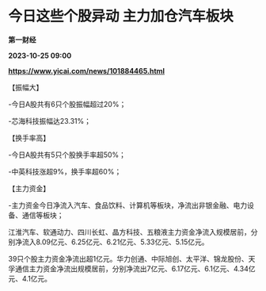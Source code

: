 # 今日这些个股异动 主力加仓汽车板块
**第一财经**

**2023-10-25 09:00**

**https://www.yicai.com/news/101884465.html**

【振幅大】

\-今日A股共有6只个股振幅超过20%；

\-芯海科技振幅达23.31%；

【换手率高】

\-今日A股共有5只个股换手率超50%；

\-中英科技涨超9%，换手率超60%；

【主力资金】

\-主力资金今日净流入汽车、食品饮料、计算机等板块，净流出非银金融、电力设备、通信等板块；

江淮汽车、软通动力、四川长虹、晶方科技、五粮液主力资金净流入规模居前，分别净流入8.09亿元、6.25亿元、6.21亿元、5.33亿元、5.15亿元。

39只个股主力资金净流出超1亿元。华力创通、中际旭创、太平洋、锦龙股份、天孚通信主力资金净流出规模居前，分别净流出7亿元、6.17亿元、6.1亿元、4.34亿元、4.1亿元。
